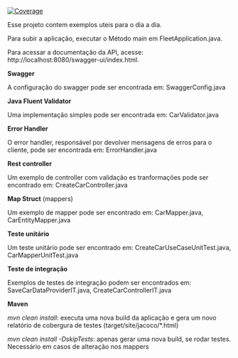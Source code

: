 
[![Coverage](https://sonarcloud.io/api/project_badges/measure?project=cezarcruz_example-project&metric=coverage)](https://sonarcloud.io/dashboard?id=cezarcruz_example-project)

Esse projeto contem exemplos uteis para o dia a dia.

Para subir a aplicação, executar o Método main em FleetApplication.java.

Para acessar a documentação da API, acesse: http://localhost:8080/swagger-ui/index.html.

**Swagger**

A configuração do swagger pode ser encontrada em: SwaggerConfig.java

**Java Fluent Validator**

Uma implementação simples pode ser encontrada em: CarValidator.java

**Error Handler**

O error handler, responsável por devolver mensagens de erros para o cliente, pode ser encontrada em: ErrorHandler.java

**Rest controller**

Um exemplo de controller com validação es tranformações pode ser encontrado em: CreateCarController.java

**Map Struct** (mappers)

Um exemplo de mapper pode ser encontrado em: CarMapper.java, CarEntityMapper.java

**Teste unitário**

Um teste unitário pode ser encontrado em: CreateCarUseCaseUnitTest.java, CarMapperUnitTest.java

**Teste de integração**

Exemplos de testes de integração podem ser encontrados em: SaveCarDataProviderIT.java, CreateCarControllerIT.java

**Maven**

_mvn clean install_: executa uma nova build da aplicação e gera um novo relatório de cobergura de testes (target/site/jacoco/*.html)

_mvn clean install -DskipTests_: apenas gerar uma nova build, se rodar testes. Necessário em casos de alteração nos mappers